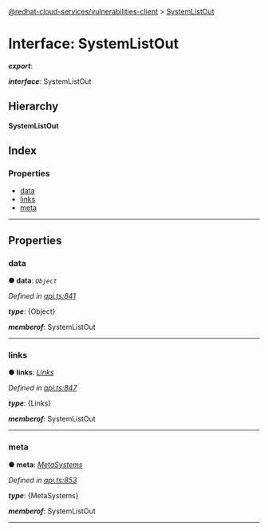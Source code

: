 [@redhat-cloud-services/vulnerabilities-client](../README.md) > [SystemListOut](../interfaces/systemlistout.md)

# Interface: SystemListOut

*__export__*: 

*__interface__*: SystemListOut

## Hierarchy

**SystemListOut**

## Index

### Properties

* [data](systemlistout.md#data)
* [links](systemlistout.md#links)
* [meta](systemlistout.md#meta)

---

## Properties

<a id="data"></a>

###  data

**● data**: *`Object`*

*Defined in [api.ts:841](https://github.com/RedHatInsights/javascript-clients/blob/master/packages/vulnerabilities/git-api/api.ts#L841)*

*__type__*: {Object}

*__memberof__*: SystemListOut

___
<a id="links"></a>

###  links

**● links**: *[Links](links.md)*

*Defined in [api.ts:847](https://github.com/RedHatInsights/javascript-clients/blob/master/packages/vulnerabilities/git-api/api.ts#L847)*

*__type__*: {Links}

*__memberof__*: SystemListOut

___
<a id="meta"></a>

###  meta

**● meta**: *[MetaSystems](metasystems.md)*

*Defined in [api.ts:853](https://github.com/RedHatInsights/javascript-clients/blob/master/packages/vulnerabilities/git-api/api.ts#L853)*

*__type__*: {MetaSystems}

*__memberof__*: SystemListOut

___

